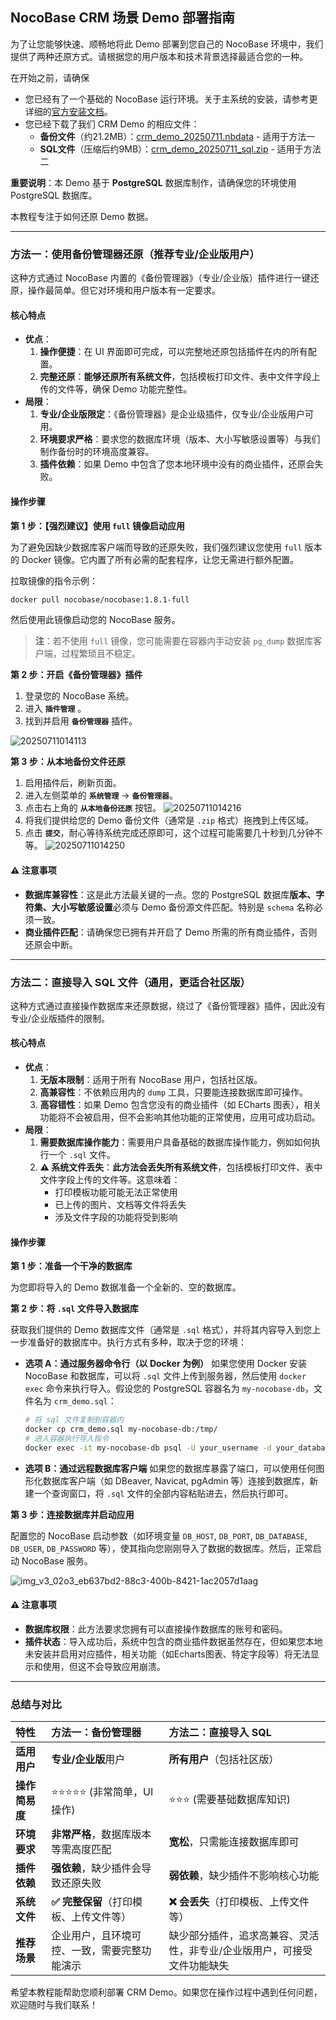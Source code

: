 ## NocoBase CRM 场景 Demo 部署指南

为了让您能够快速、顺畅地将此 Demo 部署到您自己的 NocoBase 环境中，我们提供了两种还原方式。请根据您的用户版本和技术背景选择最适合您的一种。

在开始之前，请确保

- 您已经有了一个基础的 NocoBase 运行环境。关于主系统的安装，请参考更详细的[官方安装文档](https://docs-cn.nocobase.com/welcome/getting-started/installation)。
- 您已经下载了我们 CRM Demo 的相应文件：
  - **备份文件**（约21.2MB）：[crm_demo_20250711.nbdata](https://static-docs.nocobase.com/crm_demo_20250711.nbdata) - 适用于方法一
  - **SQL文件**（压缩后约9MB）：[crm_demo_20250711_sql.zip](https://static-docs.nocobase.com/crm_demo_20250711_sql.zip) - 适用于方法二

**重要说明**：本 Demo 基于 **PostgreSQL** 数据库制作，请确保您的环境使用 PostgreSQL 数据库。

本教程专注于如何还原 Demo 数据。

---

### 方法一：使用备份管理器还原（推荐专业/企业版用户）

这种方式通过 NocoBase 内置的《备份管理器》（专业/企业版）插件进行一键还原，操作最简单。但它对环境和用户版本有一定要求。

#### 核心特点

* **优点**：
  1. **操作便捷**：在 UI 界面即可完成，可以完整地还原包括插件在内的所有配置。
  2. **完整还原**：**能够还原所有系统文件**，包括模板打印文件、表中文件字段上传的文件等，确保 Demo 功能完整性。
* **局限**：
  1. **专业/企业版限定**：《备份管理器》是企业级插件，仅专业/企业版用户可用。
  2. **环境要求严格**：要求您的数据库环境（版本、大小写敏感设置等）与我们制作备份时的环境高度兼容。
  3. **插件依赖**：如果 Demo 中包含了您本地环境中没有的商业插件，还原会失败。

#### 操作步骤

**第 1 步：【强烈建议】使用 `full` 镜像启动应用**

为了避免因缺少数据库客户端而导致的还原失败，我们强烈建议您使用 `full` 版本的 Docker 镜像。它内置了所有必需的配套程序，让您无需进行额外配置。

拉取镜像的指令示例：

```bash
docker pull nocobase/nocobase:1.8.1-full
```

然后使用此镜像启动您的 NocoBase 服务。

> **注**：若不使用 `full` 镜像，您可能需要在容器内手动安装 `pg_dump` 数据库客户端，过程繁琐且不稳定。

**第 2 步：开启《备份管理器》插件**

1. 登录您的 NocoBase 系统。
2. 进入 **`插件管理`** 。
3. 找到并启用 **`备份管理器`** 插件。

![20250711014113](https://static-docs.nocobase.com/20250711014113.png)

**第 3 步：从本地备份文件还原**

1. 启用插件后，刷新页面。
2. 进入左侧菜单的 **`系统管理`** -\> **`备份管理器`**。
3. 点击右上角的 **`从本地备份还原`** 按钮。
   ![20250711014216](https://static-docs.nocobase.com/20250711014216.png)
4. 将我们提供给您的 Demo 备份文件（通常是 `.zip` 格式）拖拽到上传区域。
5. 点击 **`提交`**，耐心等待系统完成还原即可，这个过程可能需要几十秒到几分钟不等。
   ![20250711014250](https://static-docs.nocobase.com/20250711014250.png)

#### ⚠️ 注意事项

* **数据库兼容性**：这是此方法最关键的一点。您的 PostgreSQL 数据库**版本、字符集、大小写敏感设置**必须与 Demo 备份源文件匹配。特别是 `schema` 名称必须一致。
* **商业插件匹配**：请确保您已拥有并开启了 Demo 所需的所有商业插件，否则还原会中断。

---

### 方法二：直接导入 SQL 文件（通用，更适合社区版）

这种方式通过直接操作数据库来还原数据，绕过了《备份管理器》插件，因此没有专业/企业版插件的限制。

#### 核心特点

* **优点**：
  1. **无版本限制**：适用于所有 NocoBase 用户，包括社区版。
  2. **高兼容性**：不依赖应用内的 `dump` 工具，只要能连接数据库即可操作。
  3. **高容错性**：如果 Demo 包含您没有的商业插件（如 ECharts 图表），相关功能将不会被启用，但不会影响其他功能的正常使用，应用可成功启动。
* **局限**：
  1. **需要数据库操作能力**：需要用户具备基础的数据库操作能力，例如如何执行一个 `.sql` 文件。
  2. **⚠️ 系统文件丢失**：**此方法会丢失所有系统文件**，包括模板打印文件、表中文件字段上传的文件等。这意味着：
     - 打印模板功能可能无法正常使用
     - 已上传的图片、文档等文件将丢失
     - 涉及文件字段的功能将受到影响

#### 操作步骤

**第 1 步：准备一个干净的数据库**

为您即将导入的 Demo 数据准备一个全新的、空的数据库。

**第 2 步：将 `.sql` 文件导入数据库**

获取我们提供的 Demo 数据库文件（通常是 `.sql` 格式），并将其内容导入到您上一步准备好的数据库中。执行方式有多种，取决于您的环境：

* **选项 A：通过服务器命令行（以 Docker 为例）**
  如果您使用 Docker 安装 NocoBase 和数据库，可以将 `.sql` 文件上传到服务器，然后使用 `docker exec` 命令来执行导入。假设您的 PostgreSQL 容器名为 `my-nocobase-db`，文件名为 `crm_demo.sql`：

  ```bash
  # 将 sql 文件复制到容器内
  docker cp crm_demo.sql my-nocobase-db:/tmp/
  # 进入容器执行导入指令
  docker exec -it my-nocobase-db psql -U your_username -d your_database_name -f /tmp/crm_demo.sql
  ```
* **选项 B：通过远程数据库客户端**
  如果您的数据库暴露了端口，可以使用任何图形化数据库客户端（如 DBeaver, Navicat, pgAdmin 等）连接到数据库，新建一个查询窗口，将 `.sql` 文件的全部内容粘贴进去，然后执行即可。

**第 3 步：连接数据库并启动应用**

配置您的 NocoBase 启动参数（如环境变量 `DB_HOST`, `DB_PORT`, `DB_DATABASE`, `DB_USER`, `DB_PASSWORD` 等），使其指向您刚刚导入了数据的数据库。然后，正常启动 NocoBase 服务。

![img_v3_02o3_eb637bd2-88c3-400b-8421-1ac2057d1aag](https://static-docs.nocobase.com/img_v3_02o3_eb637bd2-88c3-400b-8421-1ac2057d1aag.png)

#### ⚠️ 注意事项

* **数据库权限**：此方法要求您拥有可以直接操作数据库的账号和密码。
* **插件状态**：导入成功后，系统中包含的商业插件数据虽然存在，但如果您本地未安装并启用对应插件，相关功能（如Echarts图表、特定字段等）将无法显示和使用，但这不会导致应用崩溃。

---

### 总结与对比


| 特性           | 方法一：备份管理器                           | 方法二：直接导入 SQL                                                    |
| :------------- | :------------------------------------------- | :---------------------------------------------------------------------- |
| **适用用户**   | **专业/企业版**用户                          | **所有用户**（包括社区版）                                              |
| **操作简易度** | ⭐⭐⭐⭐⭐ (非常简单，UI 操作)               | ⭐⭐⭐ (需要基础数据库知识)                                             |
| **环境要求**   | **非常严格**，数据库版本等需高度匹配         | **宽松**，只需能连接数据库即可                                          |
| **插件依赖**   | **强依赖**，缺少插件会导致还原失败           | **弱依赖**，缺少插件不影响核心功能                                      |
| **系统文件**   | **✅ 完整保留**（打印模板、上传文件等）      | **❌ 会丢失**（打印模板、上传文件等）                                   |
| **推荐场景**   | 企业用户，且环境可控、一致，需要完整功能演示 | 缺少部分插件，追求高兼容、灵活性，非专业/企业版用户，可接受文件功能缺失 |

希望本教程能帮助您顺利部署 CRM Demo。如果您在操作过程中遇到任何问题，欢迎随时与我们联系！
